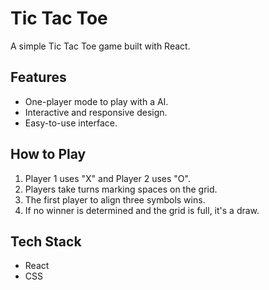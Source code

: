 # Tic Tac Toe  

A simple Tic Tac Toe game built with React.  

## Features  
- One-player mode to play with a AI.  
- Interactive and responsive design.  
- Easy-to-use interface.  

## How to Play  
1. Player 1 uses "X" and Player 2 uses "O".  
2. Players take turns marking spaces on the grid.  
3. The first player to align three symbols wins.  
4. If no winner is determined and the grid is full, it's a draw.  

## Tech Stack  
- React  
- CSS  
